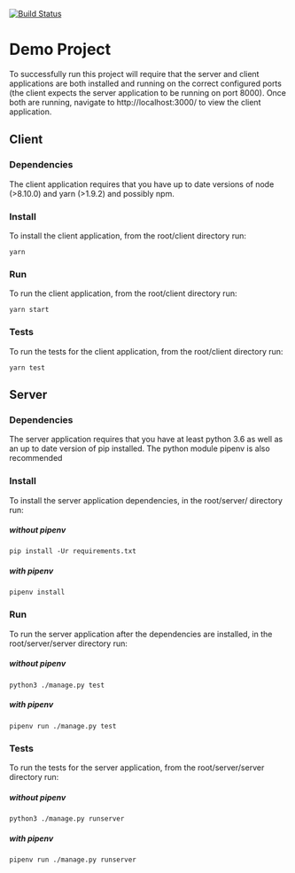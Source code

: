 [![Build Status](https://travis-ci.org/logan-j/potential-robot.png?branch=master)](https://travis-ci.org/logan-j/potential-robot)

# Demo Project
To successfully run this project will require that the server and client applications are both installed and running on the correct configured ports (the client expects the server application to be running on port 8000). Once both are running, navigate to http://localhost:3000/ to view the client application.

## Client

### Dependencies
The client application requires that you have up to date versions of node (>8.10.0) and yarn (>1.9.2) and possibly npm.

### Install
To install the client application, from the root/client directory run:
```
yarn
```

### Run
To run the client application, from the root/client directory run:
```
yarn start
```

### Tests
To run the tests for the client application, from the root/client directory run:
```
yarn test
```
## Server

### Dependencies
The server application requires that you have at least python 3.6 as well as an up to date version of pip installed. The python module pipenv is also recommended

### Install

To install the server application dependencies, in the root/server/ directory run:

##### without pipenv
```
pip install -Ur requirements.txt
```

##### with pipenv
```
pipenv install
```

### Run
To run the server application after the dependencies are installed, in the root/server/server directory run:

##### without pipenv
```
python3 ./manage.py test
```

##### with pipenv
```
pipenv run ./manage.py test
```

### Tests

To run the tests for the server application, from the root/server/server directory run:

##### without pipenv
```
python3 ./manage.py runserver
```

##### with pipenv
```
pipenv run ./manage.py runserver
```